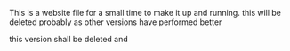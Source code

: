 This is a website file for a small time to make it up and running.
this will be deleted probably as other versions have performed better


this version shall be deleted and 

